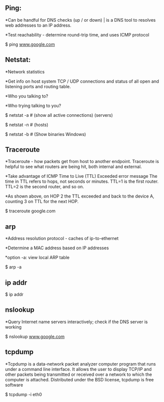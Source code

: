 ## Ping:
*Can be handful for DNS checks (up / or down) | is a DNS tool to resolves web addresses to an IP address.

*Test reachability - determine round-trip time, and uses ICMP protocol
 
 $ ping www.google.com 

## Netstat:
*Network statistics

*Get info on host system TCP / UDP connections and status of all open and listening ports and routing table.

*Who you talking to?

*Who trying talking to you?

 $ netstat -a # (show all active connections) (servers)
 
 $ netstat -n # (hosts)
 
 $ netstat -b # (Show binaries Windows)
 
## Traceroute
*Traceroute - how packets get from host to another endpoint. Traceroute is helpful to see what routers are being hit, both internal and external.

*Take advantage of ICMP Time to Live (TTL) Exceeded error message
        The time in TTL refers to hops, not seconds or minutes.
        TTL=1 is the first router.
        TTL=2 is the second router, and so on.
        
*As shown above, on HOP 2 the TTL exceeded and back to the device A, counting 3 on TTL for the next HOP.
 
 $ traceroute google.com

## arp
*Address resolution protocol - caches of ip-to-ethernet

*Determine a MAC address based on IP addresses

*option -a: view local ARP table
 
 $ arp -a
 
## ip addr
 
 $ ip addr

## nslookup
*Query Internet name servers interactively; check if the DNS server is working

 $ nslookup www.google.com

## tcpdump
*Tcpdump is a data-network packet analyzer computer program that runs under a command line interface. It allows the user to display TCP/IP and other
packets being transmitted or received over a network to which the computer is attached. Distributed under the BSD license, tcpdump is free software

 $ tcpdump -i eth0
 






